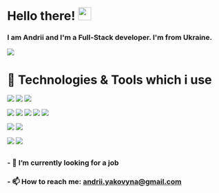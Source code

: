 # Hello there! <img src="https://raw.githubusercontent.com/MartinHeinz/MartinHeinz/master/wave.gif" width="30px">

### I am Andrii and I'm a Full-Stack developer. I'm from Ukraine.

![](https://img.shields.io/badge/JavaSript-Developer-informational?style=flat&logo=JavaScript&logoColor=EBD94D&color=EBD94D)
## 
# 🔧 Technologies & Tools which i use

![](https://img.shields.io/badge/Code-JavaScript-informational?style=flat&logo=JavaScript&logoColor=EBD94D&color=EBD94D)
![](https://img.shields.io/badge/Code-NodeJS-informational?style=flat&logo=Node.js&logoColor=749E69&color=749E69)
![](https://img.shields.io/badge/Code-TypeScript-informational?style=flat&logo=TypeScript&logoColor=4272BA&color=4272BA)

![](https://img.shields.io/badge/Technologie-React-informational?style=flat&logo=React&logoColor=7ED0EF&color=7ED0EF)
![](https://img.shields.io/badge/Technologie-Express-informational?style=flat&logo=Express&logoColor=white&color=white)
![](https://img.shields.io/badge/Technologie-Next.js-informational?style=flat&logo=Next.js&logoColor=F7F7F7&color=F7F7F7)
![](https://img.shields.io/badge/Technologie-Vue.js-informational?style=flat&logo=Vue.js&logoColor=61B083&color=61B083)
![](https://img.shields.io/badge/Technologie-Gatsby-informational?style=flat&logo=Gatsby&logoColor=5F3694&color=5F3694)

![](https://img.shields.io/badge/DB-PostgreSQL-informational?style=flat&logo=PostgreSQL&logoColor=3E6389&color=3E6389)
![](https://img.shields.io/badge/DB-MySQL-informational?style=flat&logo=MySQL&logoColor=D89133&color=D89133)

![](https://img.shields.io/badge/Tools-Docker-informational?style=flat&logo=Docker&logoColor=488FDF&color=488FDF)
![](https://img.shields.io/badge/Tools-Figma-informational?style=flat&logo=Figma&logoColor=D95731&color=D95731)

## 
### - 🔭 I’m currently looking for a job
### - 📫 How to reach me: andrii.yakovyna@gmail.com

<!--
**DyxaDevelop/DyxaDevelop** is a ✨ _special_ ✨ repository because its `README.md` (this file) appears on your GitHub profile.

Here are some ideas to get you started:

- 🔭 I’m currently working on ...
- 🌱 I’m currently learning ...
- 👯 I’m looking to collaborate on ...
- 🤔 I’m looking for help with ...
- 💬 Ask me about ...
- 📫 How to reach me: ...
- 😄 Let's work together
- ⚡ Fun fact: ...
-->

